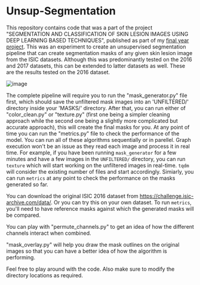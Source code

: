 # Unsup-Segmentation

This repository contains code that was a part of the project "SEGMENTATION AND CLASSIFICATION OF SKIN LESION IMAGES USING DEEP LEARNING BASED TECHNIQUES", published as part of my [final year project](https://drive.google.com/file/d/176D-SWsVus7_6dfPSnIhaun2YDx_5Nv_/view?usp=sharing). This was an experiment to create an unsupervised segmentation pipeline that can create segmentation masks of any given skin lesion image from the ISIC datasets. Although this was predominantly tested on the 2016 and 2017 datasets, this can be extended to latter datasets as well. These are the results tested on the 2016 dataset.

![image](https://github.com/DevBhuyan/Unsup-Segmentation/assets/55915667/7f81729b-cd6f-45c8-a387-ce8cd9846ea4)

The complete pipeline will require you to run the "mask_generator.py" file first, which should save the unfiltered mask images into an 'UNFILTERED/' directory inside your 'MASKS/' directory. After that, you can run either of "color_clean.py" or "texture.py" (first one being a simpler cleaning approach while the second one being a slightly more complicated but accurate approach), this will create the final masks for you. At any point of time you can run the "metrics.py" file to check the performance of the model. You can run all of these algorithms sequentially or in parellel. Graph execution won't be an issue as they read each image and process it in real time. For example, if you have been running `mask_generator` for a few minutes and have a few images in the `UNFILTERED/` directory, you can run `texture` which will start working on the unfiltered images in real-time. `tqdm` will consider the existing number of files and start accordingly. Simiarly, you can run `metrics` at any point to check the performance on the masks generated so far.

You can download the original ISIC 2016 dataset from https://challenge.isic-archive.com/data/. Or you can try this on your own dataset. To run `metrics`, you'll need to have reference masks against which the generated masks will be compared.

You can play with "permute_channels.py" to get an idea of how the different channels interact when combined. 

"mask_overlay.py" will help you draw the mask outlines on the original images so that you can have a better idea of how the algorithm is performing.

Feel free to play around with the code. Also make sure to modify the directory locations as required.
